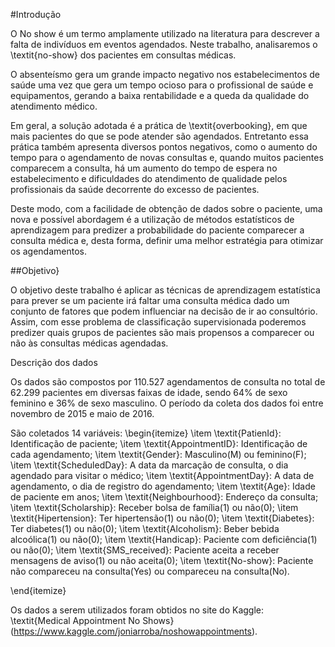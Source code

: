 #Introdução

O No show é um termo amplamente utilizado na literatura para descrever a falta de indivíduos em eventos agendados. Neste trabalho, analisaremos o \textit{no-show} dos pacientes em consultas médicas. 

O absenteísmo gera um grande impacto negativo nos estabelecimentos de saúde uma vez que gera um tempo ocioso para o profissional de saúde e equipamentos, gerando a baixa rentabilidade e a queda da qualidade do atendimento médico. 

Em geral, a solução adotada é a prática de \textit{overbooking}, em que mais pacientes do que se pode atender são agendados. Entretanto essa prática também apresenta diversos pontos negativos, como o aumento do tempo para o agendamento de novas consultas e, quando muitos pacientes comparecem a consulta, há um aumento do tempo de espera no estabelecimento e dificuldades do atendimento de qualidade pelos profissionais da saúde decorrente do excesso de pacientes.

Deste modo, com a facilidade de obtenção de dados sobre o paciente, uma nova e possível abordagem é a utilização de métodos estatísticos de aprendizagem para predizer a probabilidade do paciente comparecer a consulta médica e, desta forma, definir uma melhor estratégia para otimizar os agendamentos.  

##Objetivo}

O objetivo deste trabalho é aplicar as técnicas de aprendizagem estatística para prever se um paciente irá faltar uma consulta médica dado um conjunto de fatores que podem influenciar na decisão de ir ao consultório. Assim, com esse problema de classificação supervisionada poderemos predizer quais grupos de pacientes são mais propensos a comparecer ou não às consultas médicas agendadas.

Descrição dos dados

Os dados são compostos por 110.527 agendamentos de consulta no total de 62.299 pacientes em diversas faixas de idade, sendo 64\% de sexo feminino e 36\% de sexo masculino. O período da coleta dos dados foi entre novembro de 2015 e maio de 2016.

São coletados 14 variáveis:
\begin{itemize}
    \item \textit{PatienId}: Identificação de paciente;
    \item \textit{AppointmentID}: Identificação de cada agendamento;
    \item \textit{Gender}: Masculino(M) ou feminino(F);
    \item \textit{ScheduledDay}: A data da marcação de consulta, o dia agendado para visitar o médico;
    \item \textit{AppointmentDay}: A data de agendamento, o dia de registro do agendamento;
    \item \textit{Age}: Idade de paciente em anos;
    \item \textit{Neighbourhood}: Endereço da consulta;
    \item \textit{Scholarship}: Receber bolsa de família(1) ou não(0);
    \item \textit{Hipertension}: Ter hipertensão(1) ou não(0);
    \item \textit{Diabetes}: Ter diabetes(1) ou não(0);
    \item \textit{Alcoholism}: Beber bebida alcoólica(1) ou não(0);
    \item \textit{Handicap}: Paciente com deficiência(1) ou não(0);
    \item \textit{SMS\_received}: Paciente aceita a receber mensagens de aviso(1) ou não aceita(0);
    \item \textit{No\-show}: Paciente não compareceu na consulta(Yes) ou compareceu na consulta(No).
    
\end{itemize}

Os dados a serem utilizados foram obtidos no site do Kaggle: \textit{Medical Appointment No Shows} (https://www.kaggle.com/joniarroba/noshowappointments).

